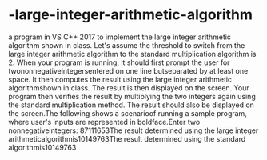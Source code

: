 # -large-integer-arithmetic-algorithm

a program in VS C++ 2017 to implement the large integer arithmetic algorithm shown in class. Let's assume the threshold to switch from the large integer arithmetic algorithm to the standard multiplication algorithm is 2. When your program is running, it should first prompt the user for twononnegativeintegersentered on one line butseparated by at least one space. It then computes the result using the large integer arithmetic algorithmshown in class. The result is then displayed on the screen. Your program then verifies the result by multiplying the two integers again using the standard multiplication method. The result should also be displayed on the screen.The following shows a scenarioof running a sample program, where user's inputs are represented in boldface.Enter two nonnegativeintegers: 87111653The result determined using the large integer arithmeticalgorithmis10149763The result determined using the standard algorithmis10149763
